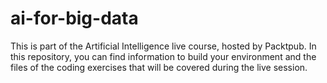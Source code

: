 # ai-for-big-data
This is part of the Artificial Intelligence live course, hosted by Packtpub. In this repository, you can find information to build your environment and the files of the coding exercises that will be covered during the live session.
